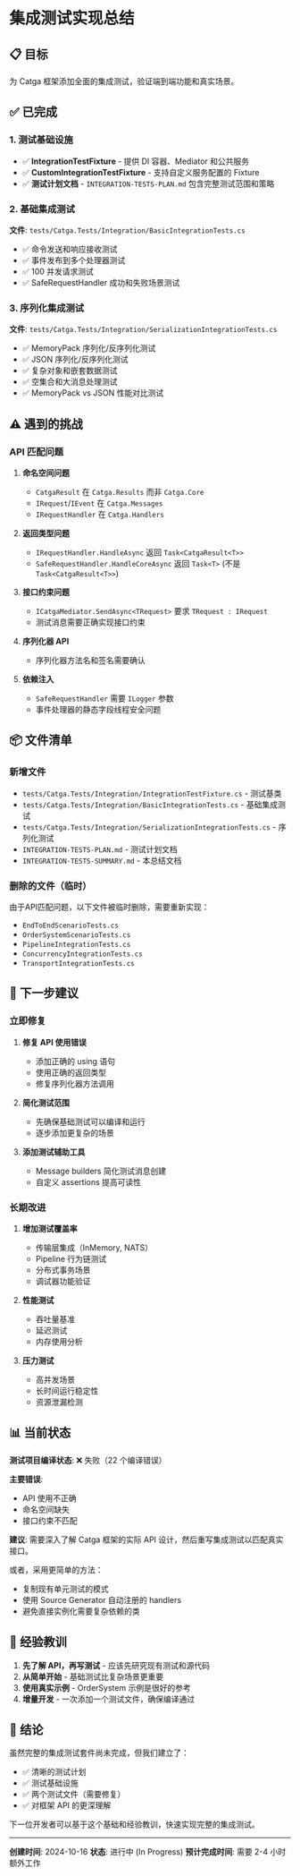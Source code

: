 # 集成测试实现总结

## 📋 目标
为 Catga 框架添加全面的集成测试，验证端到端功能和真实场景。

## ✅ 已完成

### 1. 测试基础设施
- ✅ **IntegrationTestFixture** - 提供 DI 容器、Mediator 和公共服务
- ✅ **CustomIntegrationTestFixture** - 支持自定义服务配置的 Fixture
- ✅ **测试计划文档** - `INTEGRATION-TESTS-PLAN.md` 包含完整测试范围和策略

### 2. 基础集成测试
**文件**: `tests/Catga.Tests/Integration/BasicIntegrationTests.cs`
- ✅ 命令发送和响应接收测试
- ✅ 事件发布到多个处理器测试
- ✅ 100 并发请求测试
- ✅ SafeRequestHandler 成功和失败场景测试

### 3. 序列化集成测试
**文件**: `tests/Catga.Tests/Integration/SerializationIntegrationTests.cs`
- ✅ MemoryPack 序列化/反序列化测试
- ✅ JSON 序列化/反序列化测试
- ✅ 复杂对象和嵌套数据测试
- ✅ 空集合和大消息处理测试
- ✅ MemoryPack vs JSON 性能对比测试

## ⚠️ 遇到的挑战

### API 匹配问题
1. **命名空间问题**
   - `CatgaResult` 在 `Catga.Results` 而非 `Catga.Core`
   - `IRequest`/`IEvent` 在 `Catga.Messages`
   - `IRequestHandler` 在 `Catga.Handlers`

2. **返回类型问题**
   - `IRequestHandler.HandleAsync` 返回 `Task<CatgaResult<T>>`
   - `SafeRequestHandler.HandleCoreAsync` 返回 `Task<T>` (不是 `Task<CatgaResult<T>>`)

3. **接口约束问题**
   - `ICatgaMediator.SendAsync<TRequest>` 要求 `TRequest : IRequest`
   - 测试消息需要正确实现接口约束

4. **序列化器 API**
   - 序列化器方法名和签名需要确认

5. **依赖注入**
   - `SafeRequestHandler` 需要 `ILogger` 参数
   - 事件处理器的静态字段线程安全问题

## 📦 文件清单

### 新增文件
- `tests/Catga.Tests/Integration/IntegrationTestFixture.cs` - 测试基类
- `tests/Catga.Tests/Integration/BasicIntegrationTests.cs` - 基础集成测试
- `tests/Catga.Tests/Integration/SerializationIntegrationTests.cs` - 序列化测试
- `INTEGRATION-TESTS-PLAN.md` - 测试计划文档
- `INTEGRATION-TESTS-SUMMARY.md` - 本总结文档

### 删除的文件（临时）
由于API匹配问题，以下文件被临时删除，需要重新实现：
- `EndToEndScenarioTests.cs`
- `OrderSystemScenarioTests.cs`
- `PipelineIntegrationTests.cs`
- `ConcurrencyIntegrationTests.cs`
- `TransportIntegrationTests.cs`

## 🔄 下一步建议

### 立即修复
1. **修复 API 使用错误**
   - 添加正确的 using 语句
   - 使用正确的返回类型
   - 修复序列化器方法调用

2. **简化测试范围**
   - 先确保基础测试可以编译和运行
   - 逐步添加更复杂的场景

3. **添加测试辅助工具**
   - Message builders 简化测试消息创建
   - 自定义 assertions 提高可读性

### 长期改进
1. **增加测试覆盖率**
   - 传输层集成（InMemory, NATS）
   - Pipeline 行为链测试
   - 分布式事务场景
   - 调试器功能验证

2. **性能测试**
   - 吞吐量基准
   - 延迟测试
   - 内存使用分析

3. **压力测试**
   - 高并发场景
   - 长时间运行稳定性
   - 资源泄漏检测

## 📊 当前状态

**测试项目编译状态**: ❌ 失败（22 个编译错误）

**主要错误**:
- API 使用不正确
- 命名空间缺失
- 接口约束不匹配

**建议**:
需要深入了解 Catga 框架的实际 API 设计，然后重写集成测试以匹配真实接口。

或者，采用更简单的方法：
- 复制现有单元测试的模式
- 使用 Source Generator 自动注册的 handlers
- 避免直接实例化需要复杂依赖的类

## 🎯 经验教训

1. **先了解 API，再写测试** - 应该先研究现有测试和源代码
2. **从简单开始** - 基础测试比复杂场景更重要
3. **使用真实示例** - OrderSystem 示例是很好的参考
4. **增量开发** - 一次添加一个测试文件，确保编译通过

## 📝 结论

虽然完整的集成测试套件尚未完成，但我们建立了：
- ✅ 清晰的测试计划
- ✅ 测试基础设施
- ✅ 两个测试文件（需要修复）
- ✅ 对框架 API 的更深理解

下一位开发者可以基于这个基础和经验教训，快速实现完整的集成测试。

---

**创建时间**: 2024-10-16
**状态**: 进行中 (In Progress)
**预计完成时间**: 需要 2-4 小时额外工作

